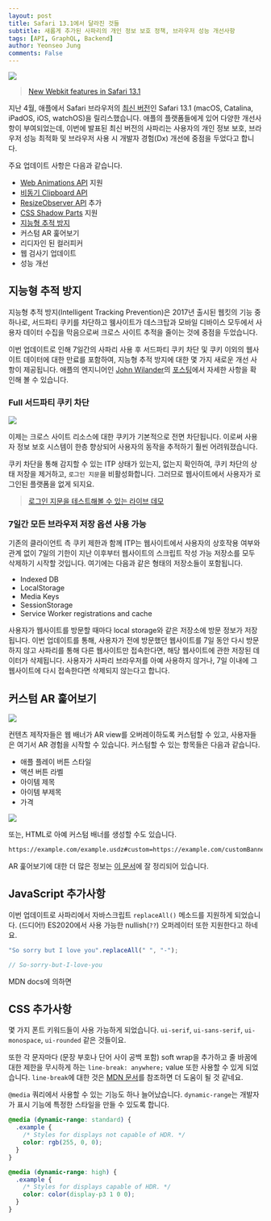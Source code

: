 ```yaml
---
layout: post
title: Safari 13.1에서 달라진 것들
subtitle: 새롭게 추가된 사파리의 개인 정보 보호 정책, 브라우저 성능 개선사항
tags: [API, GraphQL, Backend]
author: Yeonseo Jung
comments: False
---
```


![](https://developer.apple.com/news/images/og/safari-og.jpg)

> [New Webkit features in Safari 13.1](https://webkit.org/blog/10247/new-webkit-features-in-safari-13-1/)

지난 4월, 애플에서 Safari 브라우저의 [최신 버전](https://webkit.org/blog/10247/new-webkit-features-in-safari-13-1/)인 Safari 13.1 (macOS, Catalina, iPadOS, iOS, watchOS)을 릴리스했습니다. 애플의 플랫폼들에게 있어 다양한 개선사항이 부여되었는데, 이번에 발표된 최신 버전의 사파리는 사용자의 개인 정보 보호, 브라우저 성능 최적화 및 브라우저 사용 시 개발자 경험(Dx) 개선에 중점을 두었다고 합니다.

주요 업데이트 사항은 다음과 같습니다.

- [Web Animations API](https://developer.mozilla.org/en-US/docs/Web/API/Web_Animations_API) 지원
- [비동기 Clipboard API](https://developer.mozilla.org/en-US/docs/Web/API/Clipboard_API)
- [ResizeObserver API](https://developer.mozilla.org/en-US/docs/Web/API/ResizeObserver) 추가
- [CSS Shadow Parts](https://www.w3.org/TR/css-shadow-parts-1/) 지원
- [지능형 추적 방지](https://webkit.org/blog/7675/intelligent-tracking-prevention/)
- 커스텀 AR 훑어보기
- 리디자인 된 컬러피커
- 웹 검사기 업데이트
- 성능 개선

## 지능형 추적 방지

지능형 추적 방지(Intelligent Tracking Prevention)은 2017년 출시된 웹킷의 기능 중 하나로, 서드파티 쿠키를 차단하고 웸사이트가 데스크탑과 모바일 디바이스 모두에서 사용자 데이터 수집을 막음으로써 크로스 사이트 추적을 줄이는 것에 중점을 두었습니다.

이번 업데이트로 인해 7일간의 사파리 사용 후 서드파티 쿠키 차단 및 쿠키 이외의 웹사이트 데이터에 대한 만료를 포함하여, 지능형 추적 방지에 대한 몇 가지 새로운 개선 사항이 제공됩니다. 애플의 엔지니어인 [John Wilander](https://twitter.com/johnwilander)의 [포스팅](https://webkit.org/blog/10218/full-third-party-cookie-blocking-and-more/)에서 자세한 사항을 확인해 볼 수 있습니다.

### Full 서드파티 쿠키 차단

![](https://www.adexchanger.com/wp-content/uploads/2019/12/cookieblocking-scaled.jpg)

이제는 크로스 사이트 리소스에 대한 쿠키가 기본적으로 전면 차단됩니다. 이로써 사용자 정보 보호 시스템이 한층 향상되어 사용자의 동작을 추적하기 훨씬 어려워졌습니다.

쿠키 차단을 통해 감지할 수 있는 ITP 상태가 있는지, 없는지 확인하여, 쿠키 차단의 상태 저장을 제거하고, `로그인 지문`을 비활성화합니다. 그러므로 웹사이트에서 사용자가 로그인된 플랫폼을 없게 되지요.

> [로그인 지문을 테스트해볼 수 있는 라이브 데모](https://robinlinus.github.io/socialmedia-leak/)

### 7일간 모든 브라우저 저장 옵션 사용 가능

기존의 클라이언트 측 쿠키 제한과 함께 ITP는 웹사이트에서 사용자의 상호작용 여부와 관계 없이 7일의 기한이 지난 이후부터 웹사이트의 스크립트 작성 가능 저장소를 모두 삭제하기 시작할 것입니다. 여기에는 다음과 같은 형태의 저장소들이 포함됩니다.

- Indexed DB
- LocalStorage
- Media Keys
- SessionStorage
- Service Worker registrations and cache

사용자가 웹사이트를 방문할 때마다 local storage와 같은 저장소에 방문 정보가 저장됩니다. 이번 업데이트를 통해, 사용자가 전에 방문했던 웹사이트를 7일 동안 다시 방문하지 않고 사파리를 통해 다른 웹사이트만 접속한다면, 해당 웹사이트에 관한 저장된 데이터가 삭제됩니다. 사용자가 사파리 브라우저를 아예 사용하지 않거나, 7일 이내에 그 웹사이트에 다시 접속한다면 삭제되지 않는다고 합니다.

## 커스텀 AR 훑어보기

![](https://imageog.flaticon.com/icons/png/512/64/64943.png?size=1200x630f&pad=10,10,10,10&ext=png&bg=FFFFFFFF)

컨텐츠 제작자들은 웹 배너가 AR view를 오버레이하도록 커스텀할 수 있고, 사용자들은 여기서 AR 경험을 시작할 수 있습니다. 커스텀할 수 있는 항목들은 다음과 같습니다.

- 애플 플레이 버튼 스타일
- 액션 버튼 라벨
- 아이템 제목
- 아이템 부제목
- 가격

![](https://i0.wp.com/blog.logrocket.com/wp-content/uploads/2020/05/applepaybuttons.png?w=531&ssl=1)

또는, HTML로 아예 커스텀 배너를 생성할 수도 있습니다.

```html
https://example.com/example.usdz#custom=https://example.com/customBanner.html
```

AR 훑어보기에 대한 더 많은 정보는 [이 문서](https://developer.apple.com/documentation/arkit/adding_an_apple_pay_button_or_a_custom_action_in_ar_quick_look)에 잘 정리되어 있습니다.

## JavaScript 추가사항

이번 업데이트로 사파리에서 자바스크립트 `replaceAll()` 메소드를 지원하게 되었습니다. (드디어!) ES2020에서 사용 가능한 nullish(`??`) 오퍼레이터 또한 지원한다고 하네요.

```js
"So sorry but I love you".replaceAll(" ", "-");

// So-sorry-but-I-love-you
```

MDN docs에 의하면

## CSS 추가사항

몇 가지 폰트 키워드들이 사용 가능하게 되었습니다. `ui-serif`, `ui-sans-serif`, `ui-monospace`, `ui-rounded` 같은 것들이요.

또한 각 문자마다 (문장 부호나 단어 사이 공백 포함) soft wrap을 추가하고 줄 바꿈에 대한 제한을 무시하게 하는 `line-break: anywhere;` value 또한 사용할 수 있게 되었습니다. `line-break`에 대한 것은 [MDN 문서](https://developer.mozilla.org/en-US/docs/Web/CSS/line-break)를 참조하면 더 도움이 될 것 같네요.

`@media` 쿼리에서 사용할 수 있는 기능도 하나 늘어났습니다. `dynamic-range`는 개발자가 표시 기능에 특정한 스타일을 만들 수 있도록 합니다.

```css
@media (dynamic-range: standard) {
  .example {
    /* Styles for displays not capable of HDR. */
    color: rgb(255, 0, 0);
  }
}

@media (dynamic-range: high) {
  .example {
    /* Styles for displays capable of HDR. */
    color: color(display-p3 1 0 0);
  }
}
```
